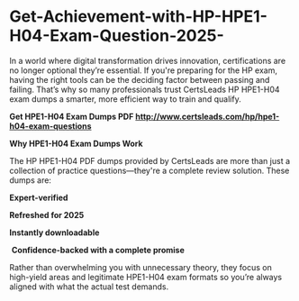 # Get-Achievement-with-HP-HPE1-H04-Exam-Question-2025-
<p>In a world where digital transformation drives innovation, certifications are no longer optional they&rsquo;re essential. If you&#39;re preparing for the HP exam, having the right tools can be the deciding factor between passing and failing. That&rsquo;s why so many professionals trust CertsLeads HP HPE1-H04 exam dumps a smarter, more efficient way to train and qualify.</p> <p><strong>Get HPE1-H04 Exam Dumps PDF&nbsp;<a href="http://www.certsleads.com/hp/hpe1-h04-exam-questions">http://www.certsleads.com/hp/hpe1-h04-exam-questions</a></strong></p> <p><strong>Why HPE1-H04 Exam Dumps Work</strong></p> <p>The HP HPE1-H04 PDF dumps provided by CertsLeads are more than just a collection of practice questions&mdash;they&#39;re a complete review solution. These dumps are:</p> <p><strong>Expert-verified</strong></p> <p><strong>Refreshed for 2025</strong></p> <p><strong>Instantly downloadable</strong></p> <p>&nbsp;<strong>Confidence-backed with a complete promise</strong></p> <p>Rather than overwhelming you with unnecessary theory, they focus on high-yield areas and legitimate HPE1-H04 exam formats so you&rsquo;re always aligned with what the actual test demands.</p> <p>&nbsp;</p>
